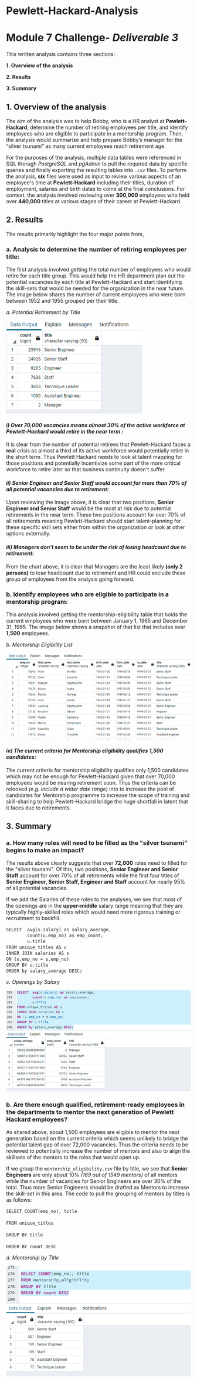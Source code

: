 # Pewlett-Hackard-Analysis
# Module 7 Challenge- _Deliverable 3_

This written analysis contains three sections:

**1. Overview of the analysis**

**2. Results**

**3. Summary**
 
## 1. Overview of the analysis

The aim of the analysis was to help Bobby, who is a HR analyst at **Pewlett-Hackard**, determine the number of retiring employees per title, and identify employees who are eligible to participate in a mentorship program. Then, the analysis would summarize and help prepare Bobby’s manager for the “silver tsunami” as many current employees reach retirement age.

For the purposes of the analysis, multiple data tables were referenced in SQL thorugh *PostgreSQL* and *pgAdmin* to pull the required data by specific queries and finally exporting the resulting tables into `.csv` files. To perform the analysis, **six** files were used as input to review various aspects of an employee's time at **Pewlett-Hackard** including their titles, duration of employment, salaries and birth dates to come at the final conclusions. For context, the analysis involved reviewing over **300,000** employees who held over **440,000** titles at various stages of their career at Pewlett-Hackard.

## 2. Results

The results primarily highlight the four major points from,

### **a. Analysis to determine the number of retiring employees per title:**

The first analysis involved getting the total number of employees who would retire for each title group. This would help the HR department plan out the potential vacancies by each title at Pewlett-Hackard and start identifying the skill-sets that would be needed for the organization in the near future. The image below shares the number of current employees who were born between 1952 and 1955 grouped per their title.

*a. Potential Retirement by Title*

![a. Retirement_Titles](Resources/Retirement_Titles.png)

#### *i) Over 70,000 vacancies means almost 30% of the active workforce at Pewlett-Hackard would retire in the near term :*

It is clear from the number of potential retirees that Pewlett-Hackard faces a **real** crisis as almost a third of its active workforce would potentially retire in the short term. Thus Pewlett Hackard needs to look at talent mapping for those positions and potentially incentivize some part of the more critical workforce to retire later so that business continuity doesn't suffer.

#### *ii) Senior Engineer and Senior Staff would account for more than 70% of all potential vacancies due to retirement:*

Upon reviewing the image above, it is clear that two positions, **Senior Engineer and Senior Staff** would be the most at risk due to potential retirements in the near term. These two positions account for over 70% of all retirements meaning Pewlett-Hackard should start talent-planning for these specific skill sets either from within the organization or look at other options externally.

#### *iii) Managers don't seem to be under the risk of losing headcount due to retirement:*

From the chart above, it is clear that Managers are the least likely **(only 2 persons)** to lose headcount due to retirement and HR could exclude these group of employees from the analysis going forward.

### **b. Identify employees who are eligible to participate in a mentorship program:**

This analysis involved getting the mentorship-eligibility table that holds the current employees who were born between January 1, 1965 and December 31, 1965. The image below shows a snapshot of that list that includes over **1,500** employees.

*b. Mentorship Eligibility List*

![b. Mentorship_Eligibility](Resources/Mentorship_Eligibility.png)
#### *iv) The current criteria for Mentorship eligibility qualifies 1,500 candidates:*

The current criteria for mentorship eligibility qualifies only 1,500 candidates which may not be enough for Pewlett-Hackard given that over 70,000 employees would be nearing retirement soon. Thus the criteria can be relooked *(e.g. include a wider date range)* into to increase the pool of candidates for Mentorship programme to increase the scope of training and skill-sharing to help Pewlett-Hackard bridge the huge shortfall in latent that it faces due to retirements.
## 3. Summary

### a. How many roles will need to be filled as the "silver tsunami" begins to make an impact?

The results above clearly suggests that over **72,000** roles need to filled for the "silver tsunami". Of this, two positions, **Senior Engineer and Senior Staff** account for over 70% of all retirements while the first four titles of **Senior Engineer, Senior Staff, Engineer and Staff** account for nearly 95% of all potential vacancies.

If we add the Salaries of these roles to the analyses, we see that most of the openings are in the **upper-middle** salary range meaning that they are typically highly-skilled roles which would need more rigorous training or recruitment to backfill.

```
SELECT 	avg(s.salary) as salary_average,
		count(u.emp_no) as emp_count,
		u.title
FROM unique_titles AS u
INNER JOIN salaries AS s
ON (u.emp_no = s.emp_no)
GROUP BY u.title
ORDER by salary_average DESC;
```
*c. Openings by Salary*

![c. Openings_Salary](Resources/Retirement_Salary_Titles.png)
### b. Are there enough qualified, retirement-ready employees in the departments to mentor the next generation of Pewlett Hackard employees?

As shared above, about 1,500 employees are eligible to mentor the next generation based on the current criteria which seems unlikely to bridge the potential talent gap of over 72,000 vacancies. Thus the criteria needs to be reviewed to potentially increase the number of mentors and also to align the skillsets of the mentors to the roles that would open up. 

If we group the `mentorship_eligibility.csv` file by title, we see that **Senior Engineers** are only about 10% *(169 out of 1549 mentors)* of all mentors while the number of vacancies for Senior Engineers are over 30% of the total. Thus more Senior Engineers should be drafted as Mentors to increase the skill-set in this area. The code to pull the grouping of mentors by titles is as follows:

```
SELECT COUNT(emp_no), title

FROM unique_titles

GROUP BY title

ORDER BY count DESC
```
*d. Mentorship by Title*

![d. Mentorship_Title](Resources/Mentorship_by_Title.png)


